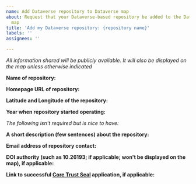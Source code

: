 ```yaml
---
name: Add Dataverse repository to Dataverse map
about: Request that your Dataverse-based repository be added to the Dataverse world
  map
title: 'Add my Dataverse repository: {repository name}'
labels: ''
assignees: ''

---
```


*All information shared will be publicly available. It will also be displayed on the map unless otherwise indicated*

**Name of repository:**


**Homepage URL of repository:**


**Latitude and Longitude of the repository:**


**Year when repository started operating:**


*The following isn't required but is nice to have:*

**A short description (few sentences) about the repository:**


**Email address of repository contact:**


**DOI authority (such as 10.26193; if applicable; won't be displayed on the map), if applicable:**


**Link to successful [Core Trust Seal](https://www.coretrustseal.org) application, if applicable:**
